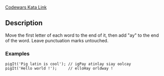 [Codewars Kata Link](https://www.codewars.com/kata/520b9d2ad5c005041100000f)

## Description

Move the first letter of each word to the end of it, then add "ay" to the end of the word. Leave punctuation marks untouched.

### Examples

```plaintext
pigIt('Pig latin is cool'); // igPay atinlay siay oolcay
pigIt('Hello world !');     // elloHay orldway !
```
